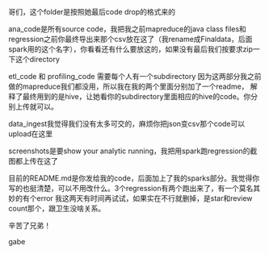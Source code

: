 哥们，这个folder是按照她最后code drop的格式来的

ana_code是所有source code，我把我之前mapreduce的java class files和 regression之前你最终导出来那个csv放在这了（我rename成Finaldata，后面spark用的这个名字），你看看还有什么要放这的，如果没有最后我们按要求zip一下这个directory

etl_code 和 profiling_code 需要每个人有一个subdirectory 因为这两部分我之前做的mapreduce我们都没用，所以我在我的两个里面分别加了一个readme， 解释了最终用到的是hive，让她看你的subdirectory里面相应的hive的code。你分别上传就可以。

data_ingest我觉得我们没有太多可交的，麻烦你把json变csv那个code可以upload在这里

screenshots是要show your analytic running，我把用spark跑regression的截图都上传在这了

目前的README.md是你发给我的code，后面加上了我的sparks部分。我觉得你写的也挺清楚，可以不用改什么。3个regression有两个跑出来了，有一个莫名其妙的有个error 我这两天有时间再试试，如果实在不行就删掉，是star和review count那个，跟卫生没啥关系。

辛苦了兄弟！

gabe